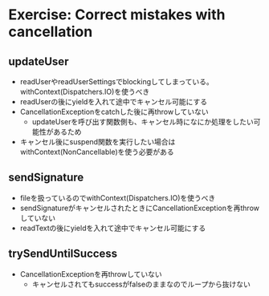 # Exercise: Correct mistakes with cancellation

## updateUser

- readUserやreadUserSettingsでblockingしてしまっている。withContext(Dispatchers.IO)を使うべき
- readUserの後にyieldを入れて途中でキャンセル可能にする
- CancellationExceptionをcatchした後に再throwしていない
    - updateUserを呼び出す関数側も、キャンセル時になにか処理をしたい可能性があるため
- キャンセル後にsuspend関数を実行したい場合はwithContext(NonCancellable)を使う必要がある

## sendSignature

- fileを扱っているのでwithContext(Dispatchers.IO)を使うべき
- sendSignatureがキャンセルされたときにCancellationExceptionを再throwしていない
- readTextの後にyieldを入れて途中でキャンセル可能にする

## trySendUntilSuccess

- CancellationExceptionを再throwしていない
    - キャンセルされてもsuccessがfalseのままなのでループから抜けない